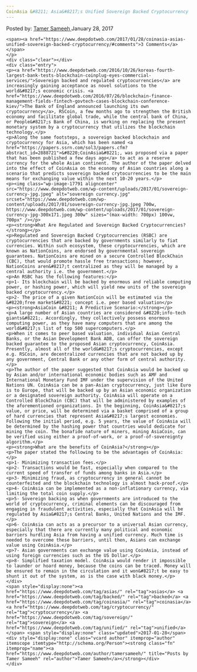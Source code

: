 ```yaml
---
CoinAsia &#8211; Asia&#8217;s Unified Sovereign Backed Cryptocurrency
---
```

<article class="post-listing post-17785 post type-post status-publish format-standard has-post-thumbnail hentry category-deepdot-news tag-asias tag-backed tag-coinasia tag-cryptocurrency tag-sovereign tag-unified">
    <div class="post-inner">
    <p class="post-meta">
    <span>Posted by: <a href="https://www.deepdotweb.com/author/tamersameeh/" title="">Tamer Sameeh </a></span>
    <span>January 28, 2017</span>
    
    <span><a href="https://www.deepdotweb.com/2017/01/28/coinasia-asias-unified-sovereign-backed-cryptocurrency/#comments">3 Comments</a></span>
    </p>
    <div class="clear"></div>
    <div class="entry">
    <p><a href="https://www.deepdotweb.com/2016/10/26/koreas-fourth-largest-bank-tests-blockchain-coinplug-eyes-commercial-services/">Sovereign backed and regulated cryptocurrencies</a> are increasingly gaining acceptance as novel solutions to the world&#8217;s economic crisis. <a href="https://www.deepdotweb.com/2016/07/26/blockchain-finance-management-fields-fintech-govtech-cases-blockchain-conference-kiev/">The Bank of England announced launching its own cryptocurrency</a>, RSCoin, a few months ago to strengthen the British economy and facilitate global trade, while the central bank of China, or People&#8217;s Bank of China, is working on replacing the present monetary system by a cryptocurrency that utilizes the blockchain technology.</p>
    <p>Along the same footsteps, a sovereign backed blockchain and cryptocurrency for Asia, which has been named <a href="https://papers.ssrn.com/sol3/papers.cfm?abstract_id=2888721">&#8220;CoinAsia&#8221;, was proposed via a paper that has been published a few days ago</a> to act as a reserve currency for the whole Asian continent. The author of the paper delved into the effect of CoinAsia on the economy of Asian countries along a scenario that predicts sovereign backed crytocurrencies to be the main means for exchanging value within the next 10-20 years.</p>
    <p><img class="wp-image-17791 aligncenter" src="https://www.deepdotweb.com/wp-content/uploads/2017/01/sovereign-currency-jpg.jpeg" alt="sovereign currency.jpg" srcset="https://www.deepdotweb.com/wp-content/uploads/2017/01/sovereign-currency-jpg.jpeg 700w, https://www.deepdotweb.com/wp-content/uploads/2017/01/sovereign-currency-jpg-300x171.jpeg 300w" sizes="(max-width: 700px) 100vw, 700px" /></p>
    <p><strong>What Are Regulated and Sovereign Backed Cryptocurrencies?</strong></p>
    <p>Regulated and Sovereign Backed Cryptocurrencies (RSBC) are cryptocurrencies that are backed by governments similarly to fiat currencies. Within such ecosystem, these cryptocurrencies, which are known as NationCoins, are endorsed by governmental sovereign guarantees. NationCoins are mined on a secure Controlled BlockChain (CBC), that would promote hassle free transactions; however, NationCoins aren&#8217;t centralized as they will be managed by a central authority i.e. the government.</p>
    <p>An RSBC has the following features:</p>
    <p>1- Its blockchain will be backed by enormous and reliable computing power, or hashing power, which will yield new units of the sovereign backed cryptocurrency.</p>
    <p>2- The price of a given NationCoin will be estimated via the &#8220;free market&#8221; concept i.e. peer based valuation</p>
    <p><strong>AsiaCoin &#8211; A Predictive Scenario:</strong></p>
    <p>A large number of Asian countries are considered &#8220;info-tech giants&#8221;. Accordingly, they collectively possess enormous computing power, as they have many computers that are among the world&#8217;s list of top 500 supercomputers.</p>
    <p>When it comes to peer based valuation, individual Asian Central Banks, or the Asian Development Bank ADB, can offer the sovereign backed guarantee to the proposed Asian cryptocurrency, CoinAsia. Presently, almost all of the world&#8217;s cryptocurrencies, except e.g. RSCoin, are decentralized currencies that are not backed up by any government, Central Bank or any other form of central authority.</p>
    <p>The author of the paper suggested that CoinAsia would be backed up by Asian and/or international economic bodies such as AMF and International Monetary Fund IMF under the supervision of the United Nations UN. CoinAsia can be a pan-Asian cryptocurrency, just like Euro is to Europe, that will be backed up by an Asian economic organization or a designated sovereign authority. CoinAsia will operate on a Controlled BlockChain (CBC) that will be administered by examples of the aforementioned organizations. In the beginning, CoinAsia&#8217;s value, or price, will be determined via a basket comprised of a group of hard currencies that represent Asia&#8217;s largest economies. Following the initial period, e.g. 5 years, the value of CoinAsia will be determined by the hashing power that countries would dedicate for mining the coin. The bonafide nature of miners, mining AsiaCoin, can be verified using either a proof-of-work, or a proof-of-sovereignty algorithm.</p>
    <p><strong>What are the benefits of CoinAsia?</strong></p>
    <p>The paper stated the following to be the advantages of CoinAsia:</p>
    <p>1- Minimizing transaction fees.</p>
    <p>2- Transactions would be fast, especially when compared to the current speed of transfer of funds among banks in Asia.</p>
    <p>3- Minimizing fraud, as cryptocurrency in general cannot be counterfeited and the blockchain technology is almost hack-proof.</p>
    <p>4- CoinAsia can be implemented as a non-inflationary currency, via limiting the total coin supply.</p>
    <p>5- Sovereign backing as when governments are introduced to the world of cryptocurrency, criminal elements can be discouraged from engaging in fraudulent activities, especially that CoinAsia will be regulated by Asia&#8217;s Central Banks, United Nations and the IMF.</p>
    <p>6- CoinAsia can acts as a precursor to a universal Asian currency, especially that there are currently many political and economic barriers hurdling Asia from having a unified currency. Much time is needed to overcome these barriers, until then, Asians can exchange value using CoinAsia.</p>
    <p>7- Asian governments can exchange value using CoinAsia, instead of using foreign currencies such as the US Dollar.</p>
    <p>8- Simplified taxation model. CoinAsia would render it impossible to launder or hoard money, because the coins can be traced. Money will be ensured to remain in the circulation and it won&#8217;t be easy to shunt it out of the system, as is the case with black money.</p>
    </div>
    <span style="display:none"><a href="https://www.deepdotweb.com/tag/asias/" rel="tag">asias</a> <a href="https://www.deepdotweb.com/tag/backed/" rel="tag">backed</a> <a href="https://www.deepdotweb.com/tag/coinasia/" rel="tag">coinasia</a> <a href="https://www.deepdotweb.com/tag/cryptocurrency/" rel="tag">cryptocurrency</a> <a href="https://www.deepdotweb.com/tag/sovereign/" rel="tag">sovereign</a> <a href="https://www.deepdotweb.com/tag/unified/" rel="tag">unified</a></span> <span style="display:none" class="updated">2017-01-28</span>
    <div style="display:none" class="vcard author" itemprop="author" itemscope itemtype="http://schema.org/Person"><strong class="fn" itemprop="name"><a href="https://www.deepdotweb.com/author/tamersameeh/" title="Posts by Tamer Sameeh" rel="author">Tamer Sameeh</a></strong></div>
    </div>
</article>

